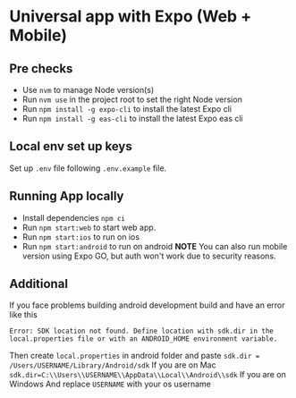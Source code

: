 # Universal app with Expo (Web + Mobile)

## Pre checks

- Use `nvm` to manage Node version(s)
- Run `nvm use` in the project root to set the right Node version
- Run `npm install -g expo-cli` to install the latest Expo cli
- Run `npm install -g eas-cli` to install the latest Expo eas cli

## Local env set up keys

Set up `.env` file following `.env.example` file.

## Running App locally

- Install dependencies `npm ci`
- Run `npm start:web` to start web app.
- Run `npm start:ios` to run on ios
- Run `npm start:android` to run on android
  **NOTE** You can also run mobile version using Expo GO, but auth won't work due to security reasons.

## Additional

If you face problems building android development build and have an error like this

```
Error: SDK location not found. Define location with sdk.dir in the local.properties file or with an ANDROID_HOME environment variable.
```

Then create `local.properties` in android folder and paste
`sdk.dir = /Users/USERNAME/Library/Android/sdk` If you are on Mac
`sdk.dir=C:\\Users\\USERNAME\\AppData\\Local\\Android\\sdk` If you are on Windows
And replace `USERNAME` with your os username
